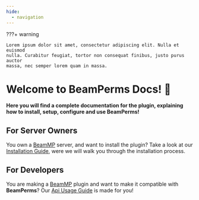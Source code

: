 ```yaml
---
hide:
  - navigation
---
```

???+ warning

    Lorem ipsum dolor sit amet, consectetur adipiscing elit. Nulla et euismod
    nulla. Curabitur feugiat, tortor non consequat finibus, justo purus auctor
    massa, nec semper lorem quam in massa.

# Welcome to **BeamPerms** Docs! :tada:

**Here you will find a complete documentation for the plugin, explaining how to install, setup, configure and use BeamPerms!**

## For **Server Owners**

You own a [BeamMP](https://beammp.com) server, and want to install the plugin? Take a look at our [Installation Guide](getting-started/install.md), were we will walk you through the installation process.

## For **Developers**

You are making a [BeamMP](https://beammp.com) plugin and want to make it compatible with **BeamPerms**? Our [Api Usage Guide](api/usage.md) is made for you!